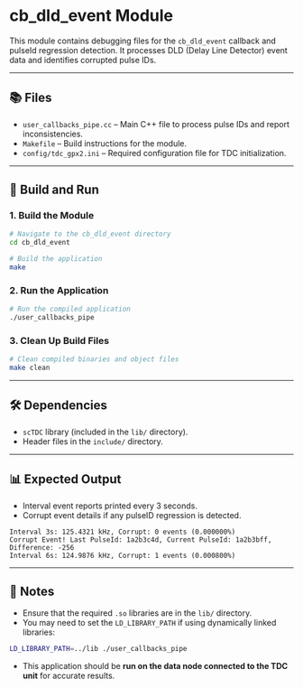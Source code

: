 # cb_dld_event Module

This module contains debugging files for the `cb_dld_event` callback and pulseId regression detection. It processes DLD (Delay Line Detector) event data and identifies corrupted pulse IDs.

---

## 📚 Files
- `user_callbacks_pipe.cc` – Main C++ file to process pulse IDs and report inconsistencies.
- `Makefile` – Build instructions for the module.
- `config/tdc_gpx2.ini` – Required configuration file for TDC initialization.

---

## 🚀 Build and Run

### 1. Build the Module
```bash
# Navigate to the cb_dld_event directory
cd cb_dld_event

# Build the application
make
```

### 2. Run the Application
```bash
# Run the compiled application
./user_callbacks_pipe
```

### 3. Clean Up Build Files
```bash
# Clean compiled binaries and object files
make clean
```

---

## 🛠️ Dependencies
- `scTDC` library (included in the `lib/` directory).
- Header files in the `include/` directory.

---

## 📊 Expected Output
- Interval event reports printed every 3 seconds.
- Corrupt event details if any pulseID regression is detected.

```
Interval 3s: 125.4321 kHz, Corrupt: 0 events (0.000000%)
Corrupt Event! Last PulseId: 1a2b3c4d, Current PulseId: 1a2b3bff, Difference: -256
Interval 6s: 124.9876 kHz, Corrupt: 1 events (0.000800%)
```

---

## 📄 Notes
- Ensure that the required `.so` libraries are in the `lib/` directory.
- You may need to set the `LD_LIBRARY_PATH` if using dynamically linked libraries:
```bash
LD_LIBRARY_PATH=../lib ./user_callbacks_pipe
```
- This application should be **run on the data node connected to the TDC unit** for accurate results.


